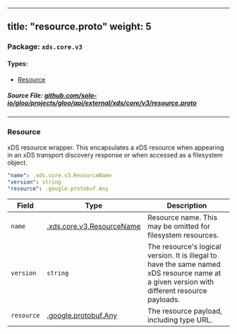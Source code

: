 
---
title: "resource.proto"
weight: 5
---

<!-- Code generated by solo-kit. DO NOT EDIT. -->


### Package: `xds.core.v3` 
#### Types:


- [Resource](#resource)
  



##### Source File: [github.com/solo-io/gloo/projects/gloo/api/external/xds/core/v3/resource.proto](https://github.com/solo-io/gloo/blob/main/projects/gloo/api/external/xds/core/v3/resource.proto)





---
### Resource

 
xDS resource wrapper. This encapsulates a xDS resource when appearing in an
xDS transport discovery response or when accessed as a filesystem object.

```yaml
"name": .xds.core.v3.ResourceName
"version": string
"resource": .google.protobuf.Any

```

| Field | Type | Description |
| ----- | ---- | ----------- | 
| `name` | [.xds.core.v3.ResourceName](../resource_name.proto.sk/#resourcename) | Resource name. This may be omitted for filesystem resources. |
| `version` | `string` | The resource's logical version. It is illegal to have the same named xDS resource name at a given version with different resource payloads. |
| `resource` | [.google.protobuf.Any](https://developers.google.com/protocol-buffers/docs/reference/csharp/class/google/protobuf/well-known-types/any) | The resource payload, including type URL. |





<!-- Start of HubSpot Embed Code -->
<script type="text/javascript" id="hs-script-loader" async defer src="//js.hs-scripts.com/5130874.js"></script>
<!-- End of HubSpot Embed Code -->
